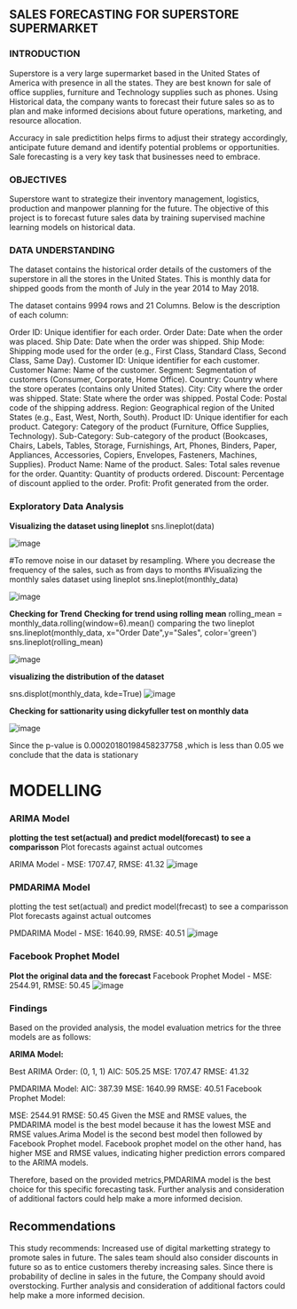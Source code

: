 
## SALES FORECASTING FOR SUPERSTORE SUPERMARKET

### INTRODUCTION

Superstore is a very large supermarket based in the United States of America with presence in all the states. They are best known for sale of office supplies, furniture and Technology supplies such as phones. Using Historical data, the company wants to forecast their future sales so as to plan and make informed decisions about future operations, marketing, and resource allocation.

Accuracy in sale predictition helps firms to adjust their strategy accordingly, anticipate future demand and identify potential problems or opportunities. Sale forecasting is a very key task that businesses need to embrace.

### OBJECTIVES

Superstore want to strategize their inventory management, logistics, production and manpower planning for the future. The objective of this project is to forecast future sales data by training supervised machine learning models on historical data.

### DATA UNDERSTANDING

The dataset contains the historical order details of the customers of the superstore in all the stores in the United States. This is monthly data for shipped goods from the month of July in the year 2014 to May 2018.

The dataset contains 9994 rows and 21 Columns. Below is the description of each column:

Order ID: Unique identifier for each order.
Order Date: Date when the order was placed.
Ship Date: Date when the order was shipped.
Ship Mode: Shipping mode used for the order (e.g., First Class, Standard Class, Second Class, Same Day).
Customer ID: Unique identifier for each customer.
Customer Name: Name of the customer.
Segment: Segmentation of customers (Consumer, Corporate, Home Office).
Country: Country where the store operates (contains only United States).
City: City where the order was shipped.
State: State where the order was shipped.
Postal Code: Postal code of the shipping address.
Region: Geographical region of the United States (e.g., East, West, North, South).
Product ID: Unique identifier for each product.
Category: Category of the product (Furniture, Office Supplies, Technology).
Sub-Category: Sub-category of the product (Bookcases, Chairs, Labels, Tables, Storage, Furnishings, Art, Phones, Binders, Paper, Appliances, Accessories, Copiers, Envelopes, Fasteners, Machines, Supplies).
Product Name: Name of the product.
Sales: Total sales revenue for the order.
Quantity: Quantity of products ordered.
Discount: Percentage of discount applied to the order.
Profit: Profit generated from the order.


### Exploratory Data Analysis

**Visualizing the dataset using lineplot**
sns.lineplot(data)

![image](https://github.com/elizabethnyambura/dsc-phase-4-project/assets/136367890/4856ea40-26c5-4675-8344-5fabc05b2c21)

#To remove noise in our dataset by resampling. 
Where you decrease the frequency of the sales, such as from days to months
#Visualizing the monthly sales dataset using lineplot
sns.lineplot(monthly_data)

![image](https://github.com/elizabethnyambura/dsc-phase-4-project/assets/136367890/e33c10ad-0351-442f-90f2-3a2e78aa1740)

**Checking for Trend**
**Checking for trend using rolling mean**
rolling_mean = monthly_data.rolling(window=6).mean()
comparing the two lineplot
sns.lineplot(monthly_data, x="Order Date",y="Sales", color='green')
sns.lineplot(rolling_mean)

![image](https://github.com/elizabethnyambura/dsc-phase-4-project/assets/136367890/4bf3278f-fbc8-4390-8e05-e481d2f51ed9)

**visualizing the distribution of the dataset**

sns.displot(monthly_data, kde=True)
![image](https://github.com/elizabethnyambura/dsc-phase-4-project/assets/136367890/5a1e2763-01ef-42b6-8219-89c57c77211e)

**Checking for sattionarity using dickyfuller test on monthly data**

![image](https://github.com/elizabethnyambura/dsc-phase-4-project/assets/136367890/340561ab-77cb-4459-832e-c7f70ef4a7ba)

Since the p-value is 0.00020180198458237758 ,which is less than 0.05 we conclude that the data is stationary


# MODELLING

### ARIMA Model

**plotting the test set(actual) and predict model(forecast) to see a comparisson**
Plot forecasts against actual outcomes

ARIMA Model - MSE: 1707.47, RMSE: 41.32
![image](https://github.com/elizabethnyambura/dsc-phase-4-project/assets/136367890/3a1276cf-c1d9-4fb2-bd20-7fd4e64769cd)


### PMDARIMA Model
plotting the test set(actual) and predict model(frecast) to see a comparisson
Plot forecasts against actual outcomes

PMDARIMA Model - MSE: 1640.99, RMSE: 40.51
![image](https://github.com/elizabethnyambura/dsc-phase-4-project/assets/136367890/f713e691-cbe6-44c3-9453-785fe8482ec1)



### Facebook Prophet Model
**Plot the original data and the forecast**
Facebook Prophet Model - MSE: 2544.91, RMSE: 50.45
![image](https://github.com/elizabethnyambura/dsc-phase-4-project/assets/136367890/293bf341-faaf-42d8-adf5-25feb94e7841)

### Findings
Based on the provided analysis, the model evaluation metrics for the three models are as follows:

**ARIMA Model:**

Best ARIMA Order: (0, 1, 1) AIC: 505.25 MSE: 1707.47 RMSE: 41.32

PMDARIMA Model: AIC: 387.39 MSE: 1640.99 RMSE: 40.51 Facebook Prophet Model:

MSE: 2544.91 RMSE: 50.45 Given the MSE and RMSE values, the PMDARIMA model is the best model because it has the lowest MSE and RMSE values.Arima Model is the second best model then followed by Facebook Prophet model. Facebook prophet model on the other hand, has higher MSE and RMSE values, indicating higher prediction errors compared to the ARIMA models.

Therefore, based on the provided metrics,PMDARIMA model is the best choice for this specific forecasting task. Further analysis and consideration of additional factors could help make a more informed decision.

## Recommendations
This study recommends: Increased use of digital marketting strategy to promote sales in future.
The sales team should also consider discounts in future so as to entice customers thereby increasing sales. Since there is probability of decline in sales in the future, the Company should avoid overstocking. Further analysis and consideration of additional factors could help make a more informed decision.


 













